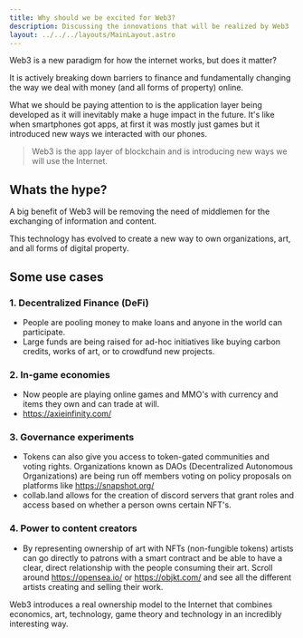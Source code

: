 ```yaml
---
title: Why should we be excited for Web3?
description: Discussing the innovations that will be realized by Web3
layout: ../../../layouts/MainLayout.astro
---
```


Web3 is a new paradigm for how the internet works, but does it matter?

It is actively breaking down barriers to finance and fundamentally changing the way we deal with money (and all forms of property) online.

What we should be paying attention to is the application layer being developed as it will inevitably make a huge impact in the future. 
It's like when smartphones got apps, at first it was mostly just games but it introduced new ways we interacted with our phones. 
> Web3 is the app layer of blockchain and is introducing new ways we will use the Internet.

## Whats the hype?

A big benefit of Web3 will be removing the need of middlemen for the exchanging of information and content.

This technology has evolved to create a new way to own organizations, art, and all forms of digital property.

## Some use cases

### 1. Decentralized Finance (DeFi)

- People are pooling money to make loans and anyone in the world can participate.
- Large funds are being raised for ad-hoc initiatives like buying carbon credits, works of art, or to crowdfund new projects.

### 2. In-game economies

- Now people are playing online games and MMO's with currency and items they own and can trade at will.
- https://axieinfinity.com/

### 3. Governance experiments

- Tokens can also give you access to token-gated communities and voting rights. Organizations known as DAOs (Decentralized Autonomous Organizations) are being run off members voting on policy proposals on platforms like https://snapshot.org/ 
- collab.land allows for the creation of discord servers that grant roles and access based on whether a person owns certain NFT's.

### 4. Power to content creators

- By representing ownership of art with NFTs (non-fungible tokens) artists can go directly to patrons with a smart contract and be able to have a clear, direct relationship with the people consuming their art. Scroll around https://opensea.io/ or https://objkt.com/ and see all the different artists creating and selling their work.

Web3 introduces a real ownership model to the Internet that combines economics, art, technology, game theory and technology in an incredibly interesting way.


